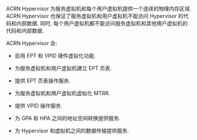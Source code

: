 
ACRN Hypervisor 为服务虚拟机和每个用户虚拟机提供一个连续的物理内存区域. ACRN Hypervisor 也保证了服务虚拟机和用户虚拟机不能访问 Hypervisor 的代码和内部数据. 同时, 每个用户虚拟机都不能访问服务虚拟机和其他用户虚拟机的代码和内部数据.

ACRN Hypervisor 会:

* 启用 EPT 和 VPID 硬件虚拟化功能.

* 为服务虚拟机和用户虚拟机建立 EPT 页表.

* 提供 EPT 页表操作服务.

* 为服务虚拟机和用户虚拟机虚拟化 MTRR.

* 提供 VPID 操作服务.

* 为 GPA 和 HPA 之间的地址空间转换提供服务.

* 为 Hypervisor 和虚拟机之间的数据传输提供服务.

